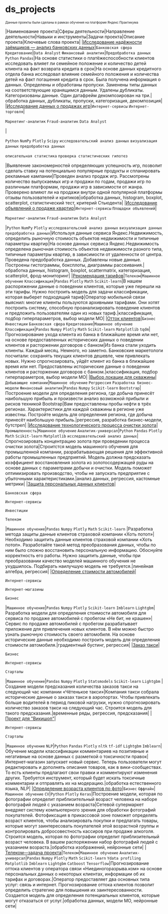 # ds_projects

<font size = 1> Данные проекты были сделаны в рамках обучения на платформе Яндекс Практикума </font>

|Наименование проекта|Сферы деятельности|Направление деятельности|Навыки и инструменты|Задачи проекта|Описание проекта|Ключевые слова проекта|
|[Исследование надёжности заёмщиков — анализ банковских данных](https://github.com/Bjorik23/ds_projects/tree/main/01_bank_customer_analysis)|`Банковская сфера` `Кредитование`|`Data Analyst` `Финансовый аналитик`|`Предобработка данных` `Python` `Pandas`|На основе статистики о платёжеспособности клиентов исследовать влияет ли семейное положение и количество детей клиента на факт возврата кредита в срок|На основе данных кредитного отдела банка исследовал влияние семейного положения и количества детей на факт погашения кредита в срок. Была получена информация о данных. Определены и обработаны пропуски. Заменены типы данных на соответствующие хранящимся данным. Удалены дубликаты. Категоризованы данные. Один датафрейм декомпозирован на три.|обработка данных, дубликаты, пропуски, категоризация, декомпозиция|
|[Исследование данных о продажах игр](https://github.com/Bjorik23/ds_projects/tree/main/02_game_database_research)|`Интернет-сервисы` `Интернет-торговля`|<p>`Маркетинг-аналитик` `Fraud-аналитик` `Data Analyst`</p><p></p>|<p>`Python` `NumPy` `Plotly` `Scipy` `исследовательский анализ данных` `визуализация данных` `предобработка данных`</p><p>`описательная статистика` `проверка статистических гипотез`</p>|Выявление закономерностей определяющих успешность игр, позволит сделать ставку на потенциально популярные продукты и спланировать рекламные кампании|Проведен анализ продаж игр. Рассмотрены количество выпускаемых игр и продажи по годам, продажи игр по различным платформам, продажи игр в зависимости от жанра. Проверено влияют ли на продажи внутри одной популярной платформы отзывы пользователей и критиков|обработка данных, histogram, boxplot, scatterplot, статистический тест, критерий Стьюдента|
|[Исследование объявлений о продаже квартир](https://github.com/Bjorik23/ds_projects/tree/main/03_real_estate_market_analysis)|`Интернет-сервисы` `Площадки объявлений`|<p>`Маркетинг-аналитик` `Fraud-аналитик` `Data Analyst`</p><p></p>|`Python` `NumPy` `Plotly` `исследовательский анализ данных` `визуализация данных` `предобработка данных`|Используя данные сервиса Яндекс.Недвижимость, определить рыночную стоимость объектов недвижимости и типичные параметры квартир|На основе данных сервиса Яндекс.Недвижимость определена рыночная стоимость объектов недвижимости разного типа, типичные параметры квартир, в зависимости от удаленности от центра. Проведена предобработка данных. Добавлены новые данные. Построены гистограммы, боксплоты, диаграммы рассеивания.|обработка данных, histogram, boxplot, scattermatrix, категоризация, scatterplot, фрод-мониторинг|
|[Рекомендация тарифов](https://github.com/Bjorik23/ds_projects/tree/main/04_tarif_recomendation)|`Телеком`|`Машинное обучение` `Классификация`|`Pandas` `Plotly` `Math` `Scikit-learn`|В нашем распоряжении данные о поведении клиентов, которые уже перешли на эти тарифы. Нужно построить модель для задачи классификации, которая выберет подходящий тариф|Оператор мобильной связи выяснил: многие клиенты пользуются архивными тарифами. Они хотят построить систему, способную проанализировать поведение клиентов и предложить пользователям один из новых тариф.|классификация, подбор гиперпараметров, выбор модели МО|
|[Отток клиентов](https://github.com/Bjorik23/ds_projects/tree/main/05_customer_churn)|`Бизнес` `Инвестиции` `Банковская сфера` `Кредитование`|`Машинное обучение` `Классификация`|`Pandas` `Numpy` `Plotly` `Math` `Scikit-learn` `Matplotlib` `tqdm`|Прогнозирование ухода клиента из банка в ближайшее время или нет, на основе предоставленных исторических данных о поведении клиентов и расторжении договоров с банком|Из банка стали уходить клиенты. Каждый месяц. Немного, но заметно. Банковские маркетологи посчитали: сохранять текущих клиентов дешевле, чем привлекать новых. Нужно спрогнозировать, уйдёт клиент из банка в ближайшее время или нет. Предоставлены исторические данные о поведении клиентов и расторжении договоров с банком.|классификация, подбор гиперпараметров, выбор модели МО|
|[Выбор локации для скважины](https://github.com/Bjorik23/ds_projects/tree/main/06_choosing_a_region_for_oil_production)|`Добывающие компании`|`Машинное обучение` `Регррессия` `Разработка бизнес-модели` `Финансовый аналитик`|`Pandas` `Numpy` `Scikit-learn` `Bootstrap`|Построение модели для определения региона, где добыча принесёт наибольшую прибыль и произвести анализ возможной прибыли и рисков техникой Bootstrap|Вам предоставлены пробы нефти в трёх регионах. Характеристики для каждой скважины в регионе уже известны. Постройте модель для определения региона, где добыча принесёт наибольшую прибыль.|регрессия, разработка бизнес-модели, бутстреп|
|[Исследование технологического процесса очистки золота](https://github.com/Bjorik23/ds_projects/tree/main/07_recovery_of_gold_from_ore)|`Промышленность`|`Машинное обучение` `Аналитик-универсал`|`Python` `Pandas` `Plotly` `Math` `Scikit-learn` `Matplotlib` `исследовательский анализ данных`|Спрогнозировать концентрацию золота при проведении процесса очистки золота|Строитстся модель машинного обучения для промышленной компании, разрабатывающая решения для эффективной работы промышленных предприятий. Модель должна предсказать коэффициент восстановления золота из золотосодержащей руды на основе данных с параметрами добычи и очистки. Модель поможет оптимизировать производство, чтобы не запускать предприятие с убыточными характеристиками.|анализ данных, регрессия, кастомные метрики|
|[Защита персональных данных клиентов](https://github.com/Bjorik23/ds_projects/tree/main/08_protection_of_personal_data)|<p>`Банковская сфера`</p><p>`Интернет-сервисы`</p><p>`Инвестиции`</p><p>`Телеком`</p>|`Машинное обучение`|`Pandas` `Numpy` `Plotly` `Math` `Scikit-learn` |Разработка метода защиты данные клиентов страховой компании «Хоть потоп»|Необходимо защитить данные клиентов страховой компании «Хоть потоп». Разработайте такой метод преобразования данных, чтобы по ним было сложно восстановить персональную информацию. Обоснуйте корректность его работы. Нужно защитить данные, чтобы при преобразовании качество моделей машинного обучения не ухудшилось. Подбирать наилучшую модель не требуется.|линейная алгебра, регрессия|
|[Определение стоимости автомобилей](https://github.com/Bjorik23/ds_projects/tree/main/09_car_price_prediction)|<p>`Интернет-сервисы`</p><p>`Интернет-магазины`</p><p>`Бизнес`</p>|`Машинное обучение`|`Pandas` `Numpy` `Plotly` `Scikit-learn` `Imblearn` `Lightgbm`|Разработка модели для определения стоимости автомобиля для сервиса по продаже автомобилей с пробегом «Не бит, не крашен»|Сервис по продаже автомобилей с пробегом  разрабатывает приложение для привлечения новых клиентов. В нём можно быстро узнать рыночную стоимость своего автомобиля. На основе исторические данные необходимо построить модель для определения стоимости автомобиля.|градиентный бустинг, регрессия|
|[Заказ такси](https://github.com/Bjorik23/ds_projects/tree/main/10_taxi_order_prediction)|<p>`Бизнес`</p><p>`Интернет-сервисы`</p><p>`Стартапы`</p>|`Машинное обучение`|`Pandas` `Numpy` `Plotly` `Statsmodels` `Scikit-learn` `Lightgbm` |Создание модели предсказания количества заказов такси на следующий час компании «Чётенькое такси»|Компания такси собрала исторические данные о заказах такси в аэропортах. Чтобы привлекать больше водителей в период пиковой нагрузки, нужно спрогнозировать количество заказов такси на следующий час. Строится модель для такого предсказания.|временные ряды, регрессия, предсказания|
|[Проект для "Викишоп"](https://github.com/Bjorik23/ds_projects/tree/main/11_toxic_comments)|<p>`Интернет-сервисы`</p><p>`Стартапы`</p>|`Машинное обучение` `NLP`|`Python` `Pandas` `Plotly` `nltk` `tf-idf` `Lightgbm` `Imblearn`|Обучение модели классификации комментариев на позитивные и негативные на основе данных с разметкой о токсичности правок|Интернет-магазин запускает новый сервис. Теперь пользователи могут редактировать и дополнять описания товаров, как в вики-сообществах. То есть клиенты предлагают свои правки и комментируют изменения других. Требуется инструмент, который будет искать токсичные комментарии и отправлять их на модерацию.|обработка естественного языка, NLP|
|[Определение возраста клиентов по фото](https://github.com/Bjorik23/ds_projects/tree/main/12_age_determination)|`Бизнес` `Оффлайн`|`Машинное обучение` `CV`|`Python` `Plotly` `Keras`|Построение модели, которая по фотографии определит приблизительный возраст человека на наборе фотографий людей с указанием возраста|Сетевой супермаркет внедряет систему компьютерного зрения для обработки фотографий покупателей. Фотофиксация в прикассовой зоне поможет определять возраст клиентов, чтобы анализировать покупки и предлагать товары, которые могут заинтересовать покупателей этой возрастной группы и контролировать добросовестность кассиров при продаже алкоголя. Строится модель, которая по фотографии определит приблизительный возраст человека. В вашем распоряжении набор фотографий людей с указанием возраста.|обработка изображений, нейронные сети|
|[Телеком—задача проекта](https://github.com/Bjorik23/ds_projects/tree/main/13_final_project)|`Телеком`|`Машинное обучение` `Аналитик-универсал`|`Pandas` `Numpy` `Plotly` `Math` `Scikit-learn` `Ydata profiling` `Matplotlib` `Imblearn` `Lightgbm` `Catboost` `Tensorflow`|Прогнозирование оттока клиентов у оператора связи «Ниединогоразрыва.ком» на основе персональных данных о некоторых клиентах, информации об их тарифах и договорах.|Оператор предоставляет два основных типа услуг: связь и интернет. Прогнозирование оттока клиентов позволит определить стратегию для повышения их заинтересованности. Создается модель для определения потенциальных клиентов, которые могут отказаться от услуг.|обработка данных, модели МО, нейронные сети|

